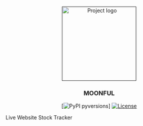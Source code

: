 <p align="center">
  <a href="" rel="noopener">
 <img width=200px height=200px src="https://raw.githubusercontent.com/acmahaja/moonful/master/stock_app/static/moonful_logo.png" alt="Project logo"></a>
</p>
<h3 align="center">MOONFUL</h3>
<div align="center">
  
[![PyPI pyversions](https://img.shields.io/pypi/pyversions/flask)]
[![License](https://img.shields.io/badge/license-MIT-blue.svg)](/LICENSE)
</div>

Live Website Stock Tracker
